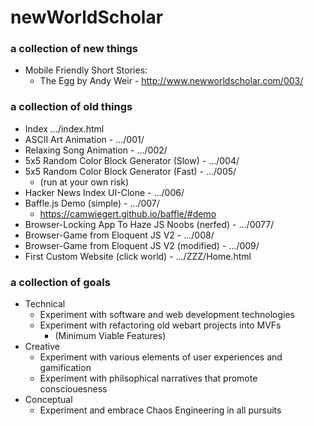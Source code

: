 # newWorldScholar

### a collection of new things
- Mobile Friendly Short Stories:
  - The Egg by Andy Weir - http://www.newworldscholar.com/003/

### a collection of old things
- Index .../index.html
- ASCII Art Animation - .../001/
- Relaxing Song Animation - .../002/
- 5x5 Random Color Block Generator (Slow) - .../004/
- 5x5 Random Color Block Generator (Fast) - .../005/
  - (run at your own risk)
- Hacker News Index UI-Clone - .../006/
- Baffle.js Demo (simple) - .../007/
  - https://camwiegert.github.io/baffle/#demo
- Browser-Locking App To Haze JS Noobs (nerfed) - .../0077/
- Browser-Game from Eloquent JS V2 - .../008/
- Browser-Game from Eloquent JS V2 (modified) - .../009/
- First Custom Website (click world)  - .../ZZZ/Home.html

### a collection of goals
- Technical
  - Experiment with software and web development technologies
  - Experiment with refactoring old webart projects into MVFs
    - (Minimum Viable Features)
- Creative
  - Experiment with various elements of user experiences and gamification
  - Experiment with philsophical narratives that promote consciouesness
- Conceptual
  - Experiment and embrace Chaos Engineering in all pursuits
